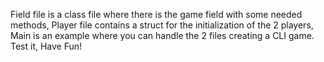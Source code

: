 Field file is a class file where there is the game field with some needed methods,
Player file contains a struct for the initialization of the 2 players,
Main is an example where you can handle the 2 files creating a CLI game.
Test it, Have Fun! 
